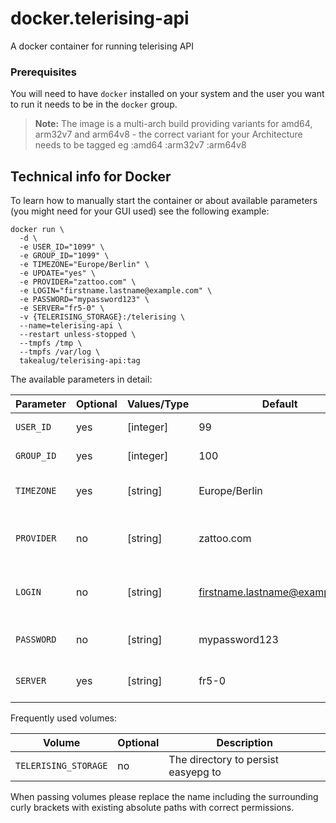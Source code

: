 # docker.telerising-api
A docker container for running telerising API

### Prerequisites
You will need to have `docker` installed on your system and the user you want to run it needs to be in the `docker` group.

> **Note:** The image is a multi-arch build providing variants for amd64, arm32v7 and arm64v8 - the correct variant for your Architecture needs to be tagged eg :amd64 :arm32v7 :arm64v8

## Technical info for Docker
To learn how to manually start the container or about available parameters (you might need for your GUI used) see the following example:

```
docker run \
  -d \
  -e USER_ID="1099" \
  -e GROUP_ID="1099" \
  -e TIMEZONE="Europe/Berlin" \
  -e UPDATE="yes" \
  -e PROVIDER="zattoo.com" \
  -e LOGIN="firstname.lastname@example.com" \
  -e PASSWORD="mypassword123" \
  -e SERVER="fr5-0" \
  -v {TELERISING_STORAGE}:/telerising \
  --name=telerising-api \
  --restart unless-stopped \
  --tmpfs /tmp \
  --tmpfs /var/log \
  takealug/telerising-api:tag
```

The available parameters in detail:

| Parameter | Optional | Values/Type | Default | Description |
| ---- | --- | --- | --- | --- |
| `USER_ID` | yes | [integer] | 99 | UID to run easyepg as |
| `GROUP_ID` | yes | [integer] | 100 | GID to run easyepg as |
| `TIMEZONE` | yes | [string] | Europe/Berlin | Timezone for the container |
| `PROVIDER` | no | [string] | zattoo.com | The Provider / Reseller u USE |
| `LOGIN` | no | [string] | firstname.lastname@example.com | Your Provider Account NAME |
| `PASSWORD` | no | [string] | mypassword123 | Your Account Password |
| `SERVER` | yes | [string] | fr5-0 | The Server u want to use |

Frequently used volumes:
 
| Volume | Optional | Description |
| ---- | --- | --- |
| `TELERISING_STORAGE` | no | The directory to persist easyepg to |


When passing volumes please replace the name including the surrounding curly brackets with existing absolute paths with correct permissions.


